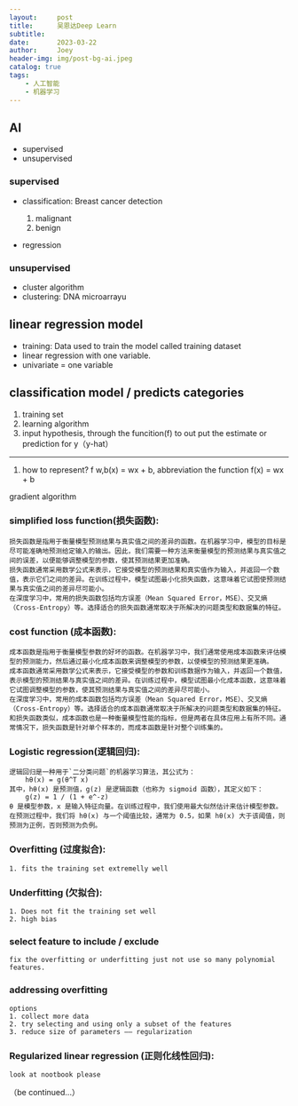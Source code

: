 ```yaml
---
layout:     post
title:      吴恩达Deep Learn
subtitle:   
date:       2023-03-22
author:     Joey
header-img: img/post-bg-ai.jpeg
catalog: true
tags:
    - 人工智能
    - 机器学习
---
```


## AI
- supervised
- unsupervised

### supervised
- classification: Breast cancer detection
    1. malignant
    2. benign

- regression

### unsupervised
- cluster algorithm
- clustering: DNA microarrayu

## linear regression model
- training: Data used to train the model called training dataset
- linear regression with one variable.
- univariate  = one variable

## classification model / predicts categories

1. training set
2. learning algorithm
3. input hypothesis, through the funcition(f) to out put the estimate or prediction for y（y-hat）
-----------------------
1. how to represent? f w,b(x) = wx + b, abbreviation the function f(x) = wx + b

gradient algorithm

### simplified loss function(损失函数):
    损失函数是指用于衡量模型预测结果与真实值之间的差异的函数。在机器学习中，模型的目标是尽可能准确地预测给定输入的输出。因此，我们需要一种方法来衡量模型的预测结果与真实值之间的误差，以便能够调整模型的参数，使其预测结果更加准确。
    损失函数通常采用数学公式来表示，它接受模型的预测结果和真实值作为输入，并返回一个数值，表示它们之间的差异。在训练过程中，模型试图最小化损失函数，这意味着它试图使预测结果与真实值之间的差异尽可能小。
    在深度学习中，常用的损失函数包括均方误差（Mean Squared Error，MSE）、交叉熵（Cross-Entropy）等。选择适合的损失函数通常取决于所解决的问题类型和数据集的特征。

### cost function (成本函数):
    成本函数是指用于衡量模型参数的好坏的函数。在机器学习中，我们通常使用成本函数来评估模型的预测能力，然后通过最小化成本函数来调整模型的参数，以使模型的预测结果更准确。
    成本函数通常采用数学公式来表示，它接受模型的参数和训练数据作为输入，并返回一个数值，表示模型的预测结果与真实值之间的差异。在训练过程中，模型试图最小化成本函数，这意味着它试图调整模型的参数，使其预测结果与真实值之间的差异尽可能小。
    在深度学习中，常用的成本函数包括均方误差（Mean Squared Error，MSE）、交叉熵（Cross-Entropy）等。选择适合的成本函数通常取决于所解决的问题类型和数据集的特征。和损失函数类似，成本函数也是一种衡量模型性能的指标，但是两者在具体应用上有所不同。通常情况下，损失函数是针对单个样本的，而成本函数是针对整个训练集的。

### Logistic regression(逻辑回归):
    逻辑回归是一种用于`二分类问题`的机器学习算法，其公式为：
        hθ(x) = g(θ^T x)
    其中，hθ(x) 是预测值，g(z) 是逻辑函数（也称为 sigmoid 函数），其定义如下：
        g(z) = 1 / (1 + e^-z)
    θ 是模型参数，x 是输入特征向量。在训练过程中，我们使用最大似然估计来估计模型参数。在预测过程中，我们将 hθ(x) 与一个阈值比较，通常为 0.5，如果 hθ(x) 大于该阈值，则预测为正例，否则预测为负例。

### Overfitting (过度拟合):
    1. fits the training set extremelly well

### Underfitting (欠拟合):
    1. Does not fit the training set well
    2. high bias

### select feature to include / exclude
    fix the overfitting or underfitting just not use so many polynomial features.  

### addressing overfitting
    options
    1. collect more data
    2. try selecting and using only a subset of the features
    3. reduce size of parameters —— regularization

### Regularized linear regression (正则化线性回归):
    look at nootbook please

（be continued...）